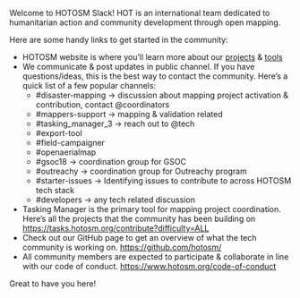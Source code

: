 Welcome to HOTOSM Slack! HOT is an international team dedicated to humanitarian action and community development through open mapping.

Here are some handy links to get started in the community:


- HOTOSM website is where you’ll learn more about our [projects](https://www.hotosm.org/our-work) & [tools](https://www.hotosm.org/tools-and-data) 
- We communicate & post updates in public channel. If you have questions/ideas, this is the best way to contact the community. Here’s a quick list of a few popular channels:
  - #disaster-mapping → discussion about mapping project activation & contribution, contact @coordinators
  - #mappers-support → mapping & validation related
  - #tasking_manager_3 → reach out to @tech
  - #export-tool
  - #field-campaigner
  - #openaerialmap
  - #gsoc18 → coordination group for GSOC
  - #outreachy → coordination group for Outreachy program
  - #starter-issues → Identifying issues to contribute to across HOTOSM tech stack
  - #developers → any tech related discussion
- Tasking Manager  is the primary tool for mapping project coordination.  Here’s all the projects that the community has been building on  https://tasks.hotosm.org/contribute?difficulty=ALL
- Check out our GitHub page to get an overview of what the tech community is working on. https://github.com/hotosm/
- All community members are expected to participate & collaborate in line with our code of conduct. https://www.hotosm.org/code-of-conduct

Great to have you here!